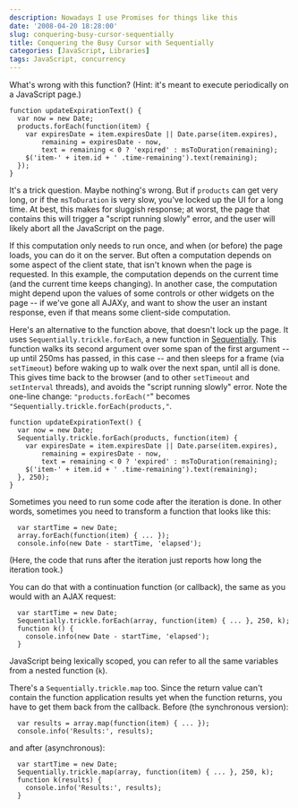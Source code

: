 ```yaml
---
description: Nowadays I use Promises for things like this
date: '2008-04-20 18:28:00'
slug: conquering-busy-cursor-sequentially
title: Conquering the Busy Cursor with Sequentially
categories: [JavaScript, Libraries]
tags: JavaScript, concurrency
---
```


What's wrong with this function?  (Hint: it's meant to execute periodically on a JavaScript page.)

    function updateExpirationText() {
      var now = new Date;
      products.forEach(function(item) {
        var expiresDate = item.expiresDate || Date.parse(item.expires),
            remaining = expiresDate - now,
            text = remaining < 0 ? 'expired' : msToDuration(remaining);
        $('item-' + item.id + ' .time-remaining').text(remaining);
      });
    }

<!-- more -->

It's a trick question.  Maybe nothing's wrong.  But if `products` can get very long, or if the `msToDuration` is very slow, you've locked up the UI for a long time.  At best, this makes for sluggish response; at worst, the page that contains this will trigger a "script running slowly" error, and the user will likely abort all the JavaScript on the page.

If this computation only needs to run once, and when (or before) the page loads, you can do it on the server.  But often a computation depends on some aspect of the client state, that isn't known when the page is requested.  In this example, the computation depends on the current time (and the current time keeps changing).  In another case, the computation might depend upon the values of some controls or other widgets on the page -- if we've gone all AJAXy, and want to show the user an instant response, even if that means some client-side computation.

Here's an alternative to the function above, that doesn't lock up the page.  It uses `Sequentially.trickle.forEach`, a new function in [Sequentially](http://osteele.com/sources/javascript/sequentially).  This function walks its second argument over some span of the first argument -- up until 250ms has passed, in this case -- and then sleeps for a frame (via `setTimeout`) before waking up to walk over the next span, until all is done.  This gives time back to the browser (and to other `setTimeout` and `setInterval` threads), and avoids the "script running slowly" error.  Note the one-line change: `"products.forEach("`" becomes `"Sequentially.trickle.forEach(products,"`.

    function updateExpirationText() {
      var now = new Date;
      Sequentially.trickle.forEach(products, function(item) {
        var expiresDate = item.expiresDate || Date.parse(item.expires),
            remaining = expiresDate - now,
            text = remaining < 0 ? 'expired' : msToDuration(remaining);
        $('item-' + item.id + ' .time-remaining').text(remaining);
      }, 250);
    }

Sometimes you need to run some code after the iteration is done.  In other words, sometimes you need to transform a function that looks like this:

      var startTime = new Date;
      array.forEach(function(item) { ... });
      console.info(new Date - startTime, 'elapsed');

(Here, the code that runs after the iteration just reports how long the iteration took.)

You can do that with a continuation function (or callback), the same as you would with an AJAX request:

      var startTime = new Date;
      Sequentially.trickle.forEach(array, function(item) { ... }, 250, k);
      function k() {
        console.info(new Date - startTime, 'elapsed');
      }

JavaScript being lexically scoped, you can refer to all the same variables from a nested function (`k`).

There's a `Sequentially.trickle.map` too.  Since the return value can't contain the function application results yet when the function returns, you have to get them back from the callback.  Before (the synchronous version):

      var results = array.map(function(item) { ... });
      console.info('Results:', results);

and after (asynchronous):

      var startTime = new Date;
      Sequentially.trickle.map(array, function(item) { ... }, 250, k);
      function k(results) {
        console.info('Results:', results);
      }

